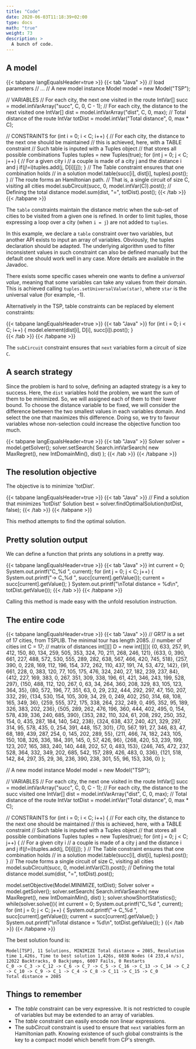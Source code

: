 ```yaml
---
title: "Code"
date: 2020-06-03T11:18:39+02:00
type: docs
math: "true"
weight: 73
description: >
  A bunch of code.
---
```


A model
-------

{{< tabpane langEqualsHeader=true >}} 
{{< tab "Java" >}}
// load parameters
// ...
// A new model instance
Model model = new Model("TSP");

// VARIABLES
// For each city, the next one visited in the route
IntVar[] succ = model.intVarArray("succ", C, 0, C - 1);
// For each city, the distance to the next visited one
IntVar[] dist = model.intVarArray("dist", C, 0, max);
// Total distance of the route
IntVar totDist = model.intVar("Total distance", 0, max * C);

// CONSTRAINTS
for (int i = 0; i < C; i++) {
    // For each city, the distance to the next one should be maintained
    // this is achieved, here, with a TABLE constraint
    // Such table is inputed with a Tuples object
    // that stores all possible combinations
    Tuples tuples = new Tuples(true);
    for (int j = 0; j < C; j++) {
        // For a given city i
        // a couple is made of a city j and the distance i and j 
        if(j!=i)tuples.add(j, D[i][j]);
    }
    // The Table constraint ensures that one combination holds 
    // in a solution
    model.table(succ[i], dist[i], tuples).post();
}
// The route forms an Hamiltonian path.
// That is, a single circuit of size C, visiting all cities
model.subCircuit(succ, 0, model.intVar(C)).post();
// Defining the total distance
model.sum(dist, "=", totDist).post();
{{< /tab >}}
{{< /tabpane >}}

The `table` constraints maintain the distance metric when the sub-set of cities to be visited from a given one is refined.
In order to limit tuples, those expressing a loop over a city (when `i = j`) are not added to `tuples`.

In this example, we declare a `table` constraint over two variables, but another API exists to input an array of variables. Obviously, the tuples declaration should be adapted.
The underlying algorithm used to filter inconsistent values in such constraint can also be defined manually but the default one should work well in any case. More details are available in the Javadoc.

There exists some specific cases wherein one wants to define a *universal value*, meaning that some variables can take any values from their domain.
This is achieved calling `tuples.setUniversalValue(star)`, where `star` is the universal value (for example, -1).

Alternatively in the TSP, table constraints can be replaced by element constraints:

{{< tabpane langEqualsHeader=true >}} 
{{< tab "Java" >}}
for (int i = 0; i < C; i++) {
    model.element(dist[i], D[i], succ[i]).post();
}   
{{< /tab >}}
{{< /tabpane >}}

The `subCircuit` constraint ensures that `next` variables form a circuit of size `C`.

A search strategy
-----------------

Since the problem is hard to solve, defining an adapted strategy is a
key to success. 
Here, the `dist` variables hold the problem, we want the sum of them to be minimized.
So, we will assigned each of them to their lower bound.
To choose the distance variable to be fixed, we will consider the difference between the two smallest values in each variables domain.
And select the one that maximizes this difference.
Doing so, we try to favour variables whose non-selection could increase the objective function too much. 

{{< tabpane langEqualsHeader=true >}} 
{{< tab "Java" >}}
Solver solver = model.getSolver();
solver.setSearch(
    Search.intVarSearch(
        new MaxRegret(), 
        new IntDomainMin(), 
        dist)
);
{{< /tab >}}
{{< /tabpane >}}

The resolution objective
------------------------

The objective is to minimize 'totDist'.

{{< tabpane langEqualsHeader=true >}} 
{{< tab "Java" >}}
// Find a solution that minimizes 'totDist'
Solution best = solver.findOptimalSolution(totDist, false);
{{< /tab >}}
{{< /tabpane >}}

This method attempts to find the optimal solution.

Pretty solution output
----------------------

We can define a function that prints any solutions in a pretty way.

{{< tabpane langEqualsHeader=true >}} 
{{< tab "Java" >}}
int current = 0;
System.out.printf("C_%d ", current);
for (int j = 0; j < C; j++) {
    System.out.printf("-> C_%d ", succ[current].getValue());
    current = succ[current].getValue();
}
System.out.printf("\nTotal distance = %d\n", totDist.getValue());
{{< /tab >}}
{{< /tabpane >}}

Calling this method is made easy with the unfold resolution instruction.

The entire code
---------------

{{< tabpane langEqualsHeader=true >}} 
{{< tab "Java" >}}
// GR17 is a set of 17 cities, from TSPLIB. The minimal tour has length 2085.
// number of cities
int C = 17;
// matrix of distances
int[][] D = new int[][]{
            {0, 633, 257, 91, 412, 150, 80, 134, 259, 505, 353, 324, 70, 211, 268, 246, 121},
            {633, 0, 390, 661, 227, 488, 572, 530, 555, 289, 282, 638, 567, 466, 420, 745, 518},
            {257, 390, 0, 228, 169, 112, 196, 154, 372, 262, 110, 437, 191, 74, 53, 472, 142},
            {91, 661, 228, 0, 383, 120, 77, 105, 175, 476, 324, 240, 27, 182, 239, 237, 84},
            {412, 227, 169, 383, 0, 267, 351, 309, 338, 196, 61, 421, 346, 243, 199, 528, 297},
            {150, 488, 112, 120, 267, 0, 63, 34, 264, 360, 208, 329, 83, 105, 123, 364, 35},
            {80, 572, 196, 77, 351, 63, 0, 29, 232, 444, 292, 297, 47, 150, 207, 332, 29},
            {134, 530, 154, 105, 309, 34, 29, 0, 249, 402, 250, 314, 68, 108, 165, 349, 36},
            {259, 555, 372, 175, 338, 264, 232, 249, 0, 495, 352, 95, 189, 326, 383, 202, 236},
            {505, 289, 262, 476, 196, 360, 444, 402, 495, 0, 154, 578, 439, 336, 240, 685, 390},
            {353, 282, 110, 324, 61, 208, 292, 250, 352, 154, 0, 435, 287, 184, 140, 542, 238},
            {324, 638, 437, 240, 421, 329, 297, 314, 95, 578, 435, 0, 254, 391, 448, 157, 301},
            {70, 567, 191, 27, 346, 83, 47, 68, 189, 439, 287, 254, 0, 145, 202, 289, 55},
            {211, 466, 74, 182, 243, 105, 150, 108, 326, 336, 184, 391, 145, 0, 57, 426, 96},
            {268, 420, 53, 239, 199, 123, 207, 165, 383, 240, 140, 448, 202, 57, 0, 483, 153},
            {246, 745, 472, 237, 528, 364, 332, 349, 202, 685, 542, 157, 289, 426, 483, 0, 336},
            {121, 518, 142, 84, 297, 35, 29, 36, 236, 390, 238, 301, 55, 96, 153, 336, 0}
    };

// A new model instance
Model model = new Model("TSP");

// VARIABLES
// For each city, the next one visited in the route
IntVar[] succ = model.intVarArray("succ", C, 0, C - 1);
// For each city, the distance to the succ visited one
IntVar[] dist = model.intVarArray("dist", C, 0, max);
// Total distance of the route
IntVar totDist = model.intVar("Total distance", 0, max * C);

// CONSTRAINTS
for (int i = 0; i < C; i++) {
    // For each city, the distance to the next one should be maintained
    // this is achieved, here, with a TABLE constraint
    // Such table is inputed with a Tuples object
    // that stores all possible combinations
    Tuples tuples = new Tuples(true);
    for (int j = 0; j < C; j++) {
        // For a given city i
        // a couple is made of a city j and the distance i and j 
        if(j!=i)tuples.add(j, D[i][j]);
    }
    // The Table constraint ensures that one combination holds 
    // in a solution
    model.table(succ[i], dist[i], tuples).post();
}
// The route forms a single circuit of size C, visiting all cities
model.subCircuit(succ, 0, model.intVar(C)).post();
// Defining the total distance
model.sum(dist, "=", totDist).post();

model.setObjective(Model.MINIMIZE, totDist);
Solver solver = model.getSolver();
solver.setSearch(
    Search.intVarSearch(
        new MaxRegret(), 
        new IntDomainMin(), 
        dist)
);
solver.showShortStatistics();
while(solver.solve()){
    int current = 0;
    System.out.printf("C_%d ", current);
    for (int j = 0; j < C; j++) {
        System.out.printf("-> C_%d ", succ[current].getValue());
        current = succ[current].getValue();
    }
    System.out.printf("\nTotal distance = %d\n", totDist.getValue());
}
{{< /tab >}}
{{< /tabpane >}}

The best solution found is:

```
Model[TSP], 11 Solutions, MINIMIZE Total distance = 2085, Resolution time 1,426s, Time to best solution 1,426s, 6038 Nodes (4 233,4 n/s), 12022 Backtracks, 0 Backjumps, 6007 Fails, 0 Restarts
C_0 -> C_3 -> C_12 -> C_6 -> C_7 -> C_5 -> C_16 -> C_13 -> C_14 -> C_2 -> C_10 -> C_9 -> C_1 -> C_4 -> C_8 -> C_11 -> C_15 -> C_0 
Total distance = 2085
```

Things to remember
------------------

-   The *table* constraint can be very expressive. It is not restricted to couple of variables but may be extended to an array of variables.
- The *table* constraint can easily encode non linear expressions.
- The *subCircuit* constraint is used to ensure that `next` variables form an Hamiltonian path. Knowing existence of such global constraints is the key to a compact model which benefit from CP's strength. 
